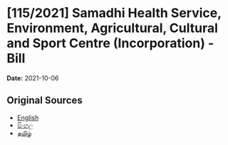 # [115/2021] Samadhi Health Service, Environment, Agricultural, Cultural and Sport Centre (Incorporation) - Bill

**Date:** 2021-10-06

## Original Sources

- [English](https://documents.gov.lk/view/bills/2021/10/115-2021_E.pdf)
- [සිංහල](https://documents.gov.lk/view/bills/2021/10/115-2021_S.pdf)
- [தமிழ்](https://documents.gov.lk/view/bills/2021/10/115-2021_T.pdf)
